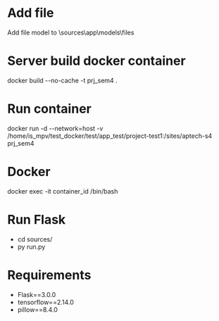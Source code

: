# Add file
Add file model to \sources\app\models\files

# Server build docker container
docker build --no-cache -t prj_sem4 .

# Run container
docker run -d --network=host -v /home/is_mpv/test_docker/test/app_test/project-test1:/sites/aptech-s4 prj_sem4

# Docker
docker exec -it container_id /bin/bash

# Run Flask
- cd sources/
- py run.py

# Requirements 
- Flask==3.0.0
- tensorflow==2.14.0
- pillow==8.4.0
